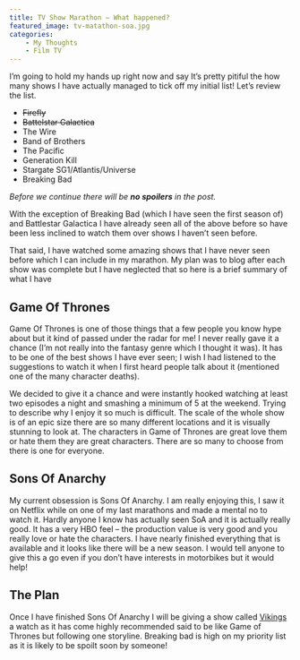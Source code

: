 ```yaml
---
title: TV Show Marathon – What happened?
featured_image: tv-matathon-soa.jpg
categories:
    - My Thoughts
    - Film TV
---
```

I’m going to hold my hands up right now and say It’s pretty pitiful the how many shows I have actually managed to tick off my initial list! Let’s review the list.

- <del>Firefly</del>
- <del>Battelstar Galactica</del>
- The Wire
- Band of Brothers
- The Pacific
- Generation Kill
- Stargate SG1/Atlantis/Universe
- Breaking Bad

_Before we continue there will be **no spoilers** in the post._

With the exception of Breaking Bad (which I have seen the first season of) and Battlestar Galactica I have already seen all of the above before so have been less inclined to watch them over shows I haven’t seen before.

That said, I have watched some amazing shows that I have never seen before which I can include in my marathon. My plan was to blog after each show was complete but I have neglected that so here is a brief summary of what I have

## Game Of Thrones

Game Of Thrones is one of those things that a few people you know hype about but it kind of passed under the radar for me! I never really gave it a chance (I’m not really into the fantasy genre which I thought it was). It has to be one of the best shows I have ever seen; I wish I had listened to the suggestions to watch it when I first heard people talk about it (mentioned one of the many character deaths).

We decided to give it a chance and were instantly hooked watching at least two episodes a night and smashing a minimum of 5 at the weekend. Trying to describe why I enjoy it so much is difficult. The scale of the whole show is of an epic size there are so many different locations and it is visually stunning to look at. The characters in Game of Thrones are great love them or hate them they are great characters. There are so many to choose from there is one for everyone.

## Sons Of Anarchy

My current obsession is Sons Of Anarchy. I am really enjoying this, I saw it on Netflix while on one of my last marathons and made a mental no to watch it. Hardly anyone I know has actually seen SoA and it is actually really good. It has a very HBO feel – the production value is very good and you really love or hate the characters. I have nearly finished everything that is available and it looks like there will be a new season. I would tell anyone to give this a go even if you don’t have interests in motorbikes but it would help!

## The Plan

Once I have finished Sons Of Anarchy I will be giving a show called [Vikings](http://www.imdb.com/title/tt2306299/) a watch as it has come highly recommended said to be like Game of Thrones but following one storyline. Breaking bad is high on my priority list as it is likely to be spoilt soon by someone!